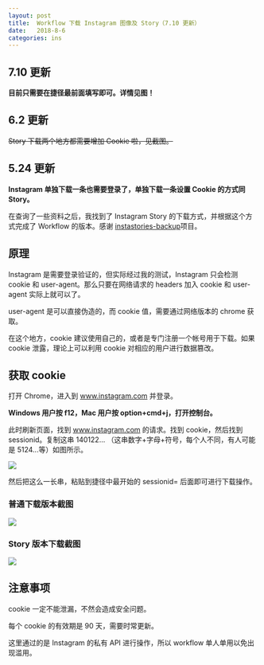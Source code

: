 ```yaml
---
layout: post
title:  Workflow 下载 Instagram 图像及 Story（7.10 更新）
date:   2018-8-6
categories: ins
---
```


## 7.10 更新

**目前只需要在捷径最前面填写即可。详情见图！**

## 6.2 更新

~~Story 下载两个地方都需要增加 Cookie 啦，见截图。~~

## 5.24 更新

**Instagram 单独下载一条也需要登录了，单独下载一条设置 Cookie 的方式同 Story。**

在查询了一些资料之后，我找到了 Instagram Story 的下载方式，并根据这个方式完成了 Workflow 的版本。感谢 [instastories-backup](https://github.com/tensojka/instastories-backup)项目。

## 原理

Instagram 是需要登录验证的，但实际经过我的测试，Instagram 只会检测 cookie 和 user-agent。那么只要在网络请求的 headers 加入 cookie 和 user-agent 实际上就可以了。

user-agent 是可以直接伪造的，而 cookie 值，需要通过网络版本的 chrome 获取。

在这个地方，cookie 建议使用自己的，或者是专门注册一个帐号用于下载。如果 cookie 泄露，理论上可以利用 cookie 对相应的用户进行数据篡改。

## 获取 cookie

打开 Chrome，进入到 www.instagram.com 并登录。

**Windows 用户按 f12，Mac 用户按 option+cmd+j，打开控制台。**

此时刷新页面，找到 www.instagram.com 的请求。找到 cookie，然后找到 sessionid。复制这串 140122... （这串数字+字母+符号，每个人不同，有人可能是 5124...等）如图所示。

![](http://walkginkgo.com/images/ins/ins0.png)

然后把这么一长串，粘贴到捷径中最开始的 sessionid= 后面即可进行下载操作。

### 普通下载版本截图

![](http://walkginkgo.com/images/ins/ins2.png)

### Story 版本下载截图

![](http://walkginkgo.com/images/ins/ins3.png)

## 注意事项

cookie 一定不能泄漏，不然会造成安全问题。

每个 cookie 的有效期是 90 天，需要时常更新。

这里通过的是 Instagram 的私有 API 进行操作，所以 workflow 单人单用以免出现滥用。